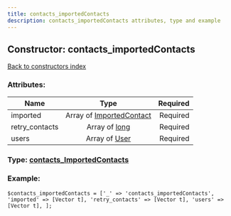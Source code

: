 ```yaml
---
title: contacts_importedContacts
description: contacts_importedContacts attributes, type and example
---
```

## Constructor: contacts\_importedContacts  
[Back to constructors index](index.md)



### Attributes:

| Name     |    Type       | Required |
|----------|:-------------:|---------:|
|imported|Array of [ImportedContact](../types/ImportedContact.md) | Required|
|retry\_contacts|Array of [long](../types/long.md) | Required|
|users|Array of [User](../types/User.md) | Required|



### Type: [contacts\_ImportedContacts](../types/contacts_ImportedContacts.md)


### Example:

```
$contacts_importedContacts = ['_' => 'contacts_importedContacts', 'imported' => [Vector t], 'retry_contacts' => [Vector t], 'users' => [Vector t], ];
```